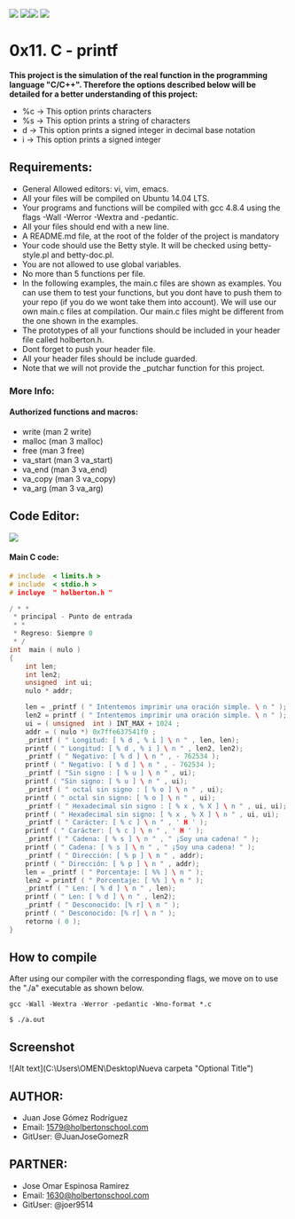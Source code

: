 ![](https://image.flaticon.com/icons/png/128/29/29302.png) ![](https://image.flaticon.com/icons/png/128/23/23930.png)![](https://image.flaticon.com/icons/png/128/107/107788.png) ![](https://image.flaticon.com/icons/png/128/65/65881.png)

# 0x11. C - printf

__This project is the simulation of the real function in the programming language "C/C++". Therefore the options described below will be detailed for a better understanding of this project:__
- %c -> This option prints characters
- %s -> This option prints a string of characters 
- d -> This option prints a signed integer in decimal base notation
- i -> This option prints a signed integer

## Requirements:

- General Allowed editors: vi, vim, emacs.
- All your files will be compiled on Ubuntu 14.04 LTS.
- Your programs and functions will be compiled with gcc 4.8.4 using the flags -Wall -Werror -Wextra and -pedantic.
- All your files should end with a new line.
- A README.md file, at the root of the folder of the project is mandatory
- Your code should use the Betty style. It will be checked using betty-style.pl and betty-doc.pl.
- You are not allowed to use global variables.
- No more than 5 functions per file.
- In the following examples, the main.c files are shown as examples. You can use them to test your functions, but you dont have to push them to your repo (if you do we wont take them into account). We will use our own main.c files at compilation. Our main.c files might be different from the one shown in the examples.
- The prototypes of all your functions should be included in your header file called holberton.h.
- Dont forget to push your header file.
- All your header files should be include guarded.
- Note that we will not provide the _putchar function for this project.

### More Info:

#### Authorized functions and macros:

- write (man 2 write)
- malloc (man 3 malloc)
- free (man 3 free)
- va_start (man 3 va_start)
- va_end (man 3 va_end)
- va_copy (man 3 va_copy)
- va_arg (man 3 va_arg)
	
## Code Editor:

![](https://ventgrey.github.io/vent-blog/images/vim.png)


#### Main C code:


```C
# include  < limits.h >
# include  < stdio.h >
# incluye  " holberton.h "

/ * *
 * principal - Punto de entrada
 * *
 * Regreso: Siempre 0
 * /
int  main ( nulo )
{
	int len;
	int len2;
	unsigned  int ui;
	nulo * addr;

	len = _printf ( " Intentemos imprimir una oración simple. \ n " );
	len2 = printf ( " Intentemos imprimir una oración simple. \ n " );
	ui = ( unsigned  int ) INT_MAX + 1024 ;
	addr = ( nulo *) 0x7ffe637541f0 ;
	_printf ( " Longitud: [ % d , % i ] \ n " , len, len);
	printf ( " Longitud: [ % d , % i ] \ n " , len2, len2);
	_printf ( " Negativo: [ % d ] \ n " , - 762534 );
	printf ( " Negativo: [ % d ] \ n " , - 762534 );
	_printf ( "Sin signo : [ % u ] \ n " , ui);
	printf ( "Sin signo: [ % u ] \ n " , ui);
	_printf ( " octal sin signo : [ % o ] \ n " , ui);
	printf ( " octal sin signo: [ % o ] \ n " , ui);
	_printf ( " Hexadecimal sin signo : [ % x , % X ] \ n " , ui, ui);
	printf ( " Hexadecimal sin signo: [ % x , % X ] \ n " , ui, ui);
	_printf ( " Carácter: [ % c ] \ n " , ' H ' );
	printf ( " Carácter: [ % c ] \ n " , ' H ' );
	_printf ( " Cadena: [ % s ] \ n " , " ¡Soy una cadena! " );
	printf ( " Cadena: [ % s ] \ n " , " ¡Soy una cadena! " );
	_printf ( " Dirección: [ % p ] \ n " , addr);
	printf ( " Dirección: [ % p ] \ n " , addr);
	len = _printf ( " Porcentaje: [ %% ] \ n " );
	len2 = printf ( " Porcentaje: [ %% ] \ n " );
	_printf ( " Len: [ % d ] \ n " , len);
	printf ( " Len: [ % d ] \ n " , len2);
	_printf ( " Desconocido: [% r] \ n " );
	printf ( " Desconocido: [% r] \ n " );
	retorno ( 0 );
}
```
## How to compile
After using our compiler with the corresponding flags, we move on to use the "./a" executable as shown below.
```shell
gcc -Wall -Wextra -Werror -pedantic -Wno-format *.c
```
```shell
$ ./a.out
```

## Screenshot
![Alt text](C:\Users\OMEN\Desktop\Nueva carpeta "Optional Title")
## AUTHOR:

- Juan Jose Gómez Rodríguez 
- Email: 1579@holbertonschool.com
- GitUser: @JuanJoseGomezR

## PARTNER:

- Jose Omar Espinosa Ramirez 
- Email: 1630@holbertonschool.com
- GitUser: @joer9514


